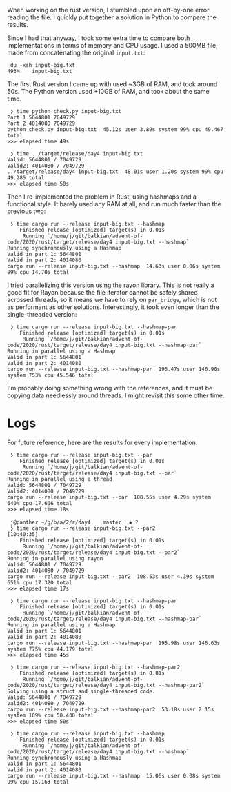 When working on the rust version, I stumbled upon an off-by-one error reading the file. I quickly put together a solution in Python to compare the results.

Since I had that anyway, I took some extra time to compare both implementations in terms of memory and CPU usage.
I used a 500MB file, made from concatenating the original `input.txt`:

```
 du -xsh input-big.txt
493M    input-big.txt
```

The first Rust version I came up with used ~3GB of RAM, and took around 50s.
The Python version used +10GB of RAM, and took about the same time.

```
 ❯ time python check.py input-big.txt
Part 1 5644801 7049729
Part 2 4014080 7049729
python check.py input-big.txt  45.12s user 3.89s system 99% cpu 49.467 total
>>> elapsed time 49s

 ❯ time ../target/release/day4 input-big.txt
Valid: 5644801 / 7049729
Valid2: 4014080 / 7049729
../target/release/day4 input-big.txt  48.01s user 1.20s system 99% cpu 49.285 total
>>> elapsed time 50s
```


Then I re-implemented the problem in Rust, using hashmaps and a functional style.
It barely used any RAM at all, and run much faster than the previous two:


```
 ❯ time cargo run --release input-big.txt --hashmap
    Finished release [optimized] target(s) in 0.01s
     Running `/home/j/git/balkian/advent-of-code/2020/rust/target/release/day4 input-big.txt --hashmap`
Running synchronously using a Hashmap
Valid in part 1: 5644801
Valid in part 2: 4014080
cargo run --release input-big.txt --hashmap  14.63s user 0.06s system 99% cpu 14.705 total
```

I tried parallelizing this version using the rayon library.
This is not really a good fit for Rayon because the file iterator cannot be safely shared acrossed threads, so it means we have to rely on `par_bridge`, which is not as performant as other solutions.
Interestingly, it took even longer than the single-threaded version:

```
 ❯ time cargo run --release input-big.txt --hashmap-par
    Finished release [optimized] target(s) in 0.01s
     Running `/home/j/git/balkian/advent-of-code/2020/rust/target/release/day4 input-big.txt --hashmap-par`
Running in parallel using a Hashmap
Valid in part 1: 5644801
Valid in part 2: 4014080
cargo run --release input-big.txt --hashmap-par  196.47s user 146.90s system 753% cpu 45.546 total
```

I'm probably doing something wrong with the references, and it must be copying data needlessly around threads.
I might revisit this some other time.

# Logs 

For future reference, here are the results for every implementation:

```
 ❯ time cargo run --release input-big.txt --par
    Finished release [optimized] target(s) in 0.01s
     Running `/home/j/git/balkian/advent-of-code/2020/rust/target/release/day4 input-big.txt --par`
Running in parallel using a thread
Valid: 5644801 / 7049729
Valid2: 4014080 / 7049729
cargo run --release input-big.txt --par  108.55s user 4.29s system 640% cpu 17.606 total
>>> elapsed time 18s

 j@panther ~/g/b/a/2/r/day4    master ⁝ ✱ ?
 ❯ time cargo run --release input-big.txt --par2                                             [10:40:35]
    Finished release [optimized] target(s) in 0.01s
     Running `/home/j/git/balkian/advent-of-code/2020/rust/target/release/day4 input-big.txt --par2`
Running in parallel using rayon
Valid: 5644801 / 7049729
Valid2: 4014080 / 7049729
cargo run --release input-big.txt --par2  108.53s user 4.39s system 651% cpu 17.320 total
>>> elapsed time 17s

 ❯ time cargo run --release input-big.txt --hashmap-par
    Finished release [optimized] target(s) in 0.01s
     Running `/home/j/git/balkian/advent-of-code/2020/rust/target/release/day4 input-big.txt --hashmap-par`
Running in parallel using a Hashmap
Valid in part 1: 5644801
Valid in part 2: 4014080
cargo run --release input-big.txt --hashmap-par  195.98s user 146.63s system 775% cpu 44.179 total
>>> elapsed time 45s

 ❯ time cargo run --release input-big.txt --hashmap-par2
    Finished release [optimized] target(s) in 0.01s
     Running `/home/j/git/balkian/advent-of-code/2020/rust/target/release/day4 input-big.txt --hashmap-par2`
Solving using a struct and single-threaded code.
Valid: 5644801 / 7049729
Valid2: 4014080 / 7049729
cargo run --release input-big.txt --hashmap-par2  53.18s user 2.15s system 109% cpu 50.430 total
>>> elapsed time 50s

 ❯ time cargo run --release input-big.txt --hashmap
    Finished release [optimized] target(s) in 0.01s
     Running `/home/j/git/balkian/advent-of-code/2020/rust/target/release/day4 input-big.txt --hashmap`
Running synchronously using a Hashmap
Valid in part 1: 5644801
Valid in part 2: 4014080
cargo run --release input-big.txt --hashmap  15.06s user 0.08s system 99% cpu 15.163 total

```

